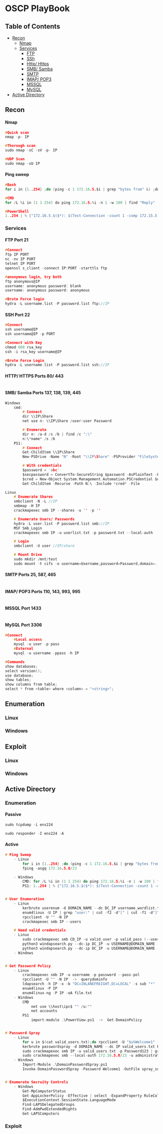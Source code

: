 # OSCP PlayBook

## Table of Contents
- [Recon](#recon)
    - [Nmap](#nmap)
    - [Services](#services)
        - [FTP](#ftp-port-21)
        - [SSh](#ssh-port-22)
        - [Http/ Https](#http-https-ports-80-443)
        - [SMB/ Samba](#smb-samba-ports-137-138-139-445)
        - [SMTP](#smtp-ports-25-587-465)
        - [IMAP/ POP3](#imap-pop3-ports-110-143-993-995)
        - [MSSQL](#mssql-port-1433)
        - [MySQL](#mysql-port-3306)
- [Active Directory](#active-directory)

## Recon

#### Nmap
```c
#Quick scan
nmap -p- IP

#Thorough scan
sudo nmap -sC -sV -p- IP 

#UDP Scan
sudo nmap -sU IP
```
#### Ping sweep
```c
#Bash
for i in {1..254} ;do (ping -c 1 172.16.5.$i | grep "bytes from" &) ;done

#CMD
for /L %i in (1 1 254) do ping 172.16.5.%i -n 1 -w 100 | find "Reply"

#PowerShell
1..254 | % {"172.16.5.$($*): $(Test-Connection -count 1 -comp 172.15.5.$($*) -quiet)"}
```

### Services

#### FTP Port 21
```c
#Connect
ftp IP PORT
nc -nv IP PORT
telnet IP PORT
openssl s_client -connect IP:PORT -starttls ftp

#anonymous login, try both
ftp anonymous@IP
username: anonymous password: blank
username: anonymous password: anonymous

#Brute Force login
hydra -L username.list -P password.list ftp://IP
```
#### SSH Port 22
```c
#Connect
ssh username@IP
ssh username@IP -p PORT

#Connect with Key
chmod 600 rsa_key
ssh -i rsa_key username@IP 

#Brute Force Login
hydra -L username.list -P password.list ssh://IP
```

#### HTTP/ HTTPS Ports 80/ 443
```c
```

#### SMB/ Samba Ports 137, 138, 139, 445
```c
Windows
    cmd:
        # Connect
        dir \\IP\Share
        net use n: \\IP\Share /user:user Password

        # Enumerate
        dir n: /a-d /s /b | find /c ":\"
        n:\*name* /s /b
    PS1:
        # Connect
        Get-ChildItem \\IP\Share
        New-PSDrive -Name "N" -Root "\\IP\Share" -PSProvider "FileSystem"

        # With credentials
        $password = 'abc' 
        $secpassword = ConvertTo-SecureString $password -AsPlainText -Force
        $cred = New-Object System.Management.Automation.PSCredential $username, $secpassword
        Get-ChildItem -Recurse -Path N:\ -Include *cred* -File

Linux
    # Enumerate Shares
    smbclient -N -L //IP
    smbmap -H IP
    crackmapexec smb IP --shares -u '' -p ''

    # Enumerate Users/ Passwords
    hydra -L user.list -P password.list smb://IP
    MSF Smb_Login
    crackmapexec smb IP -u userlist.txt -p password.txt --local-auth

    # Login
    smbclient -U user //IP/share

    # Mount Drive
    sudo mkdir /mnt/test
    sudo mount -t cifs -o username=Username,password=Password,domain=. //IP/Share /mnt/test
```

#### SMTP Ports 25, 587, 465
```c
```

#### IMAP/ POP3 Ports 110, 143, 993, 995
```c
```

#### MSSQL Port 1433
```c

```

#### MySQL Port 3306
```c
#Connect
    #Local access
    mysql -u user -p pass
    #External
    mysql -u username -ppass -h IP

#Commands
show databases;
select version();
use database;
show tables;
show columns from table;
select * from <table> where <column> = "<string>";
```


## Enumeration

### Linux

### Windows

## Exploit

### Linux

### Windows


## Active Directory
### Enumeration
#### Passive
```c
sudo tcpdump -i ens224

sudo responder -I ens224 -A
```

#### Active
```c
# Ping Sweep
    - Linux
        for i in {1..254} ;do (ping -c 1 172.16.5.$i | grep "bytes from" &) ;done
        fping -asgq 172.16.5.0/23

    - Windows
        CMD: for /L %i in (1 1 254) do ping 172.16.5.%i -n 1 -w 100 | find "Reply"
        PS1: 1..254 | % {"172.16.5.$($*): $(Test-Connection -count 1 -comp 172.15.5.$($*) -quiet)"}


# User Enumeration
    - Linux
        kerbrute userenum -d DOMAIN_NAME --dc DC_IP username_wordlist.txt -o valid_ad_users
        enum4linux -U IP | grep "user:" | cut -f2 -d"[" | cut -f1 -d"]"
        rpcclient -U "" -N IP
        crackmapexec smb IP --users

    # Need valid credentials
    - Linux
        sudo crackmapexec smb CD_IP -u valid_user -p valid_pass (--users or --groups or --loggedon-users or --shares or -M spider_plus --share 'sharename')
        python3 windapsearch.py --dc-ip DC_IP -u USERNAME@DOMAIN_NAME -p Password --da
        python3 windapsearch.py --dc-ip DC_IP -u USERNAME@DOMAIN_NAME -p Password -PU
    - Windows


# Get Password Policy
    - Linux
        crackmapexec smb IP -u username -p password --pass-pol
        rpcclient -U "" -N IP  ->  querydominfo
        ldapsearch -h IP -x -b "DC=INLANEFREIGHT,DC=LOCAL" -s sub "*" | grep -m 1 -B 10 pwdHistoryLength
        enum4linux -P IP
        enum4linux-ng -P IP -oA file.txt
    - Windows
        CMD
            net use \\host\ipc$ "" /u:""
            net accounts
        PS1
            import-module .\PowerView.ps1  ->  Get-DomainPolicy


# Password Spray
    - Linux
        for u in $(cat valid_users.txt);do rpcclient -U "$u%Welcome1" -c "getusername;quit" IP | grep Authority; done
        kerbrute passwordspray -d DOMAIN_NAME --dc IP valid_users.txt Password
        sudo crackmapexec smb IP -u valid_users.txt -p Password123 | grep +
        sudo crackmapexec smb --local-auth 172.16.5.0/23 -u administrator -H 88ad09182de639ccc6579eb0849751cf | grep +
    - Windows
        Import-Module .\DomainPasswordSpray.ps1
        Invoke-DomainPasswordSpray -Password Welcome1 -OutFile spray_success -ErrorAction SilentlyContinue


# Enumerate Secruity Controls
    - Windows
        Get-MpComputerStatus
        Get-AppLockerPolicy -Effective | select -ExpandProperty RuleCollections
        $ExecutionContext.SessionState.LanguageMode
        Find-LAPSDelegatedGroups
        Find-AdmPwdExtendedRights
        Get-LAPSComputers
```



### Exploit
```c
```